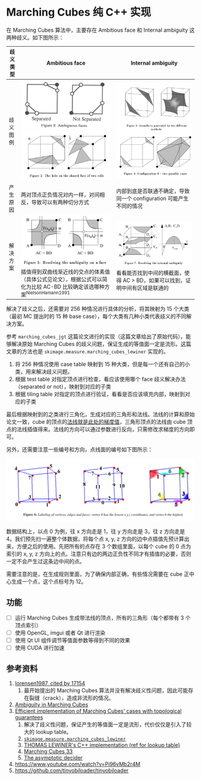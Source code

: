 # Marching Cubes 纯 C++ 实现

在 Marching Cubes 算法中，主要存在 Ambitious face 和 Internal ambiguity 这两种歧义。如下图所示：

|歧义类型|Ambitious face|Internal ambiguity|
|---|--|---|
|歧义图例|![](img/ambiguous-faces.png) ![](img/ambiguous-faces-1.png)|![](img/internal-ambiguity.png)![](img/internal-ambiguity-1.png)|
|产生原因|两对顶点正负情况对内一样，对间相反，导致可以有两种切分方式|内部到底是否联通不确定，导致同一个 configuration 可能产生不同的情况|
|解决方案|![](img/ambiguous-faces-ans.png)插值得到双曲线渐近线的交点的体素值（具体公式见论文），根据公式可以简化为比较 AC-BD 比较确定该选哪种方案<sup>NielsonHamann1991</sup>|![](img/internal-ambiguity-ans.png)看看能否找到中间的横截面，使得 AC > BD，如果可以找到，证明中间有区域是联通的|

解决了歧义之后，还需要对 256 种情况进行具体的分析，将其映射为 15 个大类（最初 MC 提出时的 15 种 base case），每个大类有几种小类代表歧义的不同解决方案。

参考 `marching_cubes_jgt` 这篇论文进行的实现（这篇文章给出了原始代码），能够解决原始 Marching Cubes 的歧义问题，保证生成的等值面一定是流形。这篇文章的方法也是 `skimage.measure.marching_cubes_lewiner` 实现的。

1. 将 256 种情况使用 case table 映射到 15 种大类，但是每一个还有自己的小类，用来解决歧义问题。
2. 根据 test table 对指定顶点进行检查，看应该使用哪个 face 歧义解决办法（separated or not），映射到对应的子类
3. 根据 tiling table 对指定的顶点进行验证，看看是否应该填充内部，映射到对应的子类

最后根据映射到的之类进行三角化，生成对应的三角形和法线。法线的计算和原始论文一致，cube 的顶点的[法线就是此处的梯度值]((https://zhuanlan.zhihu.com/p/62718992))，三角形顶点的法线由 cube 顶点的法线插值得来。法线的方向可以通过参数进行反向，只需修改求梯度的方向即可。

另外，还需要注意一些编号和方向，点线面的编号如下图所示：

![](img/labeling.png)

数据结构上，以点 0 为例，往 x 方向走是 1，往 y 方向走是 3，往 z 方向走是 4。我们预先扫一遍整个体数据，将每个点 x, y, z 方向的边中点插值先预计算出来，方便之后的使用。先把所有的点存在 3 个数组里面，以每个 cube 的 0 点为索引的 x, y, z 方向上的点。注意只有边的两边正负性不同才有插值的必要，否则一定不会产生过这条边中间的点。

需要注意的是，在生成规则里面，为了确保内部正确，有些情况需要在 cube 正中心生成一个点，这个点标号为 12。

## 功能

- [ ] 运行 Marching Cubes 生成带法线的顶点，所有的三角形（每个都带有 3 个顶点索引）
- [ ] 使用 OpenGL, imgui 或者 Qt 进行渲染
- [ ] 使用 Qt UI 组件调节等值面参数等得到不同的效果
- [ ] 使用 CUDA 进行加速

## 参考资料

1. [lorensen1987, cited by 17154](https://people.eecs.berkeley.edu/~jrs/meshpapers/LorensenCline.pdf)
    1. 最开始提出的 Marching Cubes 算法并没有解决歧义性问题，因此可能存在裂缝（crack），造成非流形的情况。
2. [Ambiguity in Marching Cubes](https://people.eecs.berkeley.edu/~jrs/meshpapers/NielsonHamann.pdf)
3. [Efficient implementation of Marching Cubes’ cases with topological guarantees](http://thomas.lewiner.org/pdfs/marching_cubes_jgt.pdf)
    1. 解决了歧义性问题，保证产生的等值面一定是流形，代价仅仅是引入了较大的 lookup table。
    2. [`skimage.measure.marching_cubes_lewiner`](https://scikit-image.org/docs/dev/api/skimage.measure.html?highlight=marching_cubes#skimage.measure.marching_cubes_lewiner)
    3. [THOMAS LEWINER's C++ implementation (ref for lookup table)](https://github.com/erich666/jgt-code/tree/master/Volume_08/Number_2/Lewiner2003/MarchingCubes)
    4. [Marching Cubes 33](http://www.cs.jhu.edu/~misha/ReadingSeminar/Papers/Chernyaev96.pdf)
    5. [The asymptotic decider](https://web.cs.ucdavis.edu/~hamann/NielsonHamann1991.pdf)
4. https://www.youtube.com/watch?v=Pi96vMb2r4M
5. https://github.com/tinyobjloader/tinyobjloader
